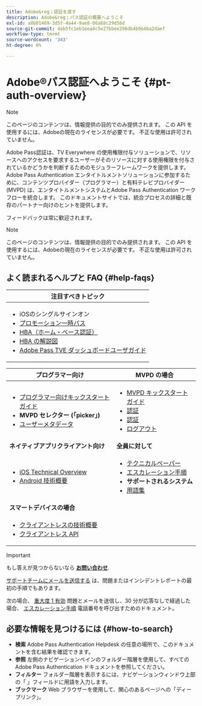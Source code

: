 ```yaml
---
title: Adobe&reg；認証を渡す
description: Adobe&reg；パス認証の概要へようこそ
exl-id: a8b01469-3d5f-4a44-9ae8-06a68c29d56d
source-git-commit: 4eb5fc1eb1eea4c5e27bbee298db4b9b4ba2daef
workflow-type: tm+mt
source-wordcount: '343'
ht-degree: 0%

---
```


# Adobe®パス認証へようこそ {#pt-auth-overview}

>[!NOTE]
>
>このページのコンテンツは、情報提供の目的でのみ提供されます。 この API を使用するには、Adobeの現在のライセンスが必要です。 不正な使用は許可されていません。

Adobe Pass認証は、TV Everywhere の使用権限付与ソリューションで、リソースへのアクセスを要求するユーザーがそのリソースに対する使用権限を付与されているかどうかを判断するためのモジュラーフレームワークを提供します。 Adobe Pass Authentication エンタイトルメントソリューションに参加するために、コンテンツプロバイダー（プログラマー）と有料テレビプロバイダー (MVPD) は、エンタイトルメントシステムとAdobe Pass Authentication ワークフローを統合します。 このドキュメントサイトでは、統合プロセスの詳細と既存のパートナー向けのヒントを提供します。

フィードバックは常に歓迎されます。

>[!NOTE]
>
>このページのコンテンツは、情報提供の目的でのみ提供されます。 この API を使用するには、Adobeの現在のライセンスが必要です。 不正な使用は許可されていません。

## よく読まれるヘルプと FAQ {#help-faqs}

| **注目すべきトピック** |
|-|
| <ul><li>iOSのシングルサインオン</li><li>[プロモーション一時パス](/help/authentication/promotional-temp-pass.md)</li><li>[HBA（ホーム・ベース認証）](/help/authentication/home-based-authn-tve.md)</li><li>[HBA の解説図](https://dzf8vqv24eqhg.cloudfront.net/userfiles/258/326/ckfinder/files/AdobeNewsletterHBA.pdf)</li><li>[Adobe Pass TVE ダッシュボードユーザガイド](/help/authentication/tve-dashboard-user-guide.md)</li></ul> |

| **プログラマー向け** | **MVPD の場合** |
|------------------------------------------------------------------------------|-------------------------------------------------------------------------------------------------|
| <ul><li>[プログラマー向けキックスタートガイド](/help/authentication/programmer-kickstart-guide.md)</li><li>**MVPD セレクター (「picker」)**</li><li>[ユーザーメタデータ](/help/authentication/user-metadata.md)</li></ul> | <ul><li>[MVPD キックスタートガイド](/help/authentication/mvpd-kickstart-guide.md)</li><li>[認証](/help/authentication/authn-usecase.md)</li><li>[認証](/help/authentication/authz-usecase.md)</li><li>[ログアウト](/help/authentication/usecase-mvpd-logout.md)</li></ul> |
| **ネイティブアプリクライアント向け** | **全員に対して** |
| <ul><li>[iOS Technical Overview](/help/authentication/iostvos-sdk-overview.md)</li><li>[Android 技術概要](/help/authentication/android-sdk-overview.md)</li></ul> | <ul><li>[テクニカルペーパー](/help/authentication/technical-paper.md)</li><li>[エスカレーション手順](/help/authentication/escalation-procedures.md)</li><li>**サポートされるシステム**</li><li>[用語集](/help/authentication/glossary.md)</li></ul> |
| **スマートデバイスの場合** | |
| <ul><li>[クライアントレスの技術概要](/help/authentication/rest-api-overview.md)</li><li>[クライアントレス API](/help/authentication/rest-api-reference.md)</li></ul> | |

>[!IMPORTANT]
>
>もし答えが見つからないなら [**お問い合わせ**](mailto:tve-support@adobe.com).
>
>[サポートチームにメールを送信する](mailto:tve-support@adobe.com) は、問題またはインシデントレポートの最初の手順でもあります。
>
>次の場合、 [重大度 1 有効](/help/authentication/escalation-procedures.md) 問題とメールを送信し、30 分が応答なしで経過した場合、 [エスカレーション手順](/help/authentication/escalation-procedures.md) 電話番号を呼び出すためのドキュメント。
>


## 必要な情報を見つけるには {#how-to-search}

* **検索** Adobe Pass Authentication Helpdesk の任意の場所で、このドキュメントを含む結果を確認できます。
* **参照** 左側のナビゲーションペインのフォルダー階層を使用して、すべてのAdobe Pass Authentication ドキュメントを参照してください。
* **フィルター** フォルダー階層を表示するには、ナビゲーションウィンドウ上部の「 」フィールドに用語を入力します。
* **ブックマーク** Web ブラウザーを使用して、関心のあるページへの「ディープリンク」。
